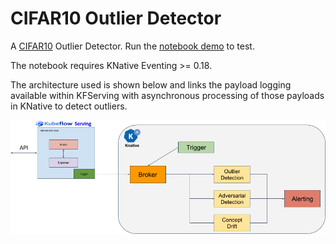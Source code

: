 # CIFAR10 Outlier Detector

A [CIFAR10](https://www.cs.toronto.edu/~kriz/cifar.html) Outlier Detector. Run the [notebook demo](cifar10_outlier.ipynb) to test.

The notebook requires KNative Eventing >= 0.18.

The architecture used is shown below and links the payload logging available within KFServing with asynchronous processing of those payloads in KNative to detect outliers.

![Architecture](architecture.png)



